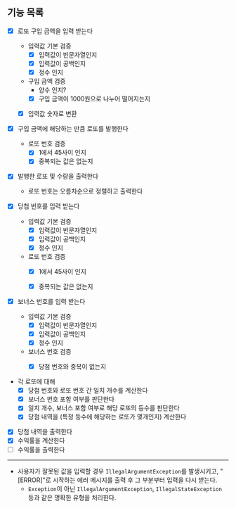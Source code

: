 ## 기능 목록

-[x] 로또 구입 금액을 입력 받는다
  - 입력값 기본 검증
    -[x] 입력값이 빈문자열인지
    -[x] 입력값이 공백인지
    -[x] 정수 인지
  - 구입 금액 검증
    - 양수 인지?
    -[x] 구입 금액이 1000원으로 나누어 떨어지는지
  -[x] 입력값 숫자로 변환


-[x] 구입 금액에 해당하는 만큼 로또를 발행한다
  - 로또 번호 검증
    -[x] 1에서 45사이 인지
    -[x] 중복되는 값은 없는지

-[x] 발행한 로또 및 수량을 출력한다
  - 로또 번호는 오름차순으로 정렬하고 출력한다


-[x] 당첨 번호를 입력 받는다
  - 입력값 기본 검증
    -[x] 입력값이 빈문자열인지
    -[x] 입력값이 공백인지
    -[x] 정수 인지
  - 로또 번호 검증 
    -[x] 1에서 45사이 인지
    -[x] 중복되는 값은 없는지


-[x] 보너스 번호를 입력 받는다
  - 입력값 기본 검증
    -[x] 입력값이 빈문자열인지
    -[x] 입력값이 공백인지
    -[x] 정수 인지
  - 보너스 번호 검증
    -[x] 당첨 번호와 중복이 없는지


- 각 로또에 대해
  -[x] 당첨 번호와 로또 번호 간 일치 개수를 계산한다
  -[x] 보너스 번호 포함 여부를 판단한다
  -[x] 일치 개수, 보너스 포함 여부로 해당 로또의 등수를 판단한다
  -[x] 당첨 내역을 (특정 등수에 해당하는 로또가 몇개인지) 계산한다

- [x] 당첨 내역을 출력한다
- [x] 수익률을 계산한다
- [ ] 수익률을 출력한다

---
- 사용자가 잘못된 값을 입력할 경우 `IllegalArgumentException`를 발생시키고, "[ERROR]"로 시작하는 에러 메시지를 출력 후 그 부분부터 입력을 다시 받는다.
  - `Exception`이 아닌 `IllegalArgumentException`, `IllegalStateException` 등과 같은 명확한 유형을 처리한다.